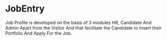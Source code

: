 # JobEntry
Job Profile is developed on the basis of 3 modules HR, Candidate And Admin Apart from the Visitor And that facilitate  the  Candidate to insert their Portfolio And Apply For the Job.
